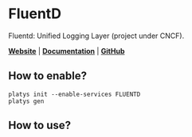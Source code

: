 # FluentD

Fluentd: Unified Logging Layer (project under CNCF).

**[Website](https://www.fluentd.org/)** | **[Documentation](https://docs.fluentd.org/)** | **[GitHub](https://github.com/fluent/fluentd)**

## How to enable?

```
platys init --enable-services FLUENTD
platys gen
```

## How to use?

